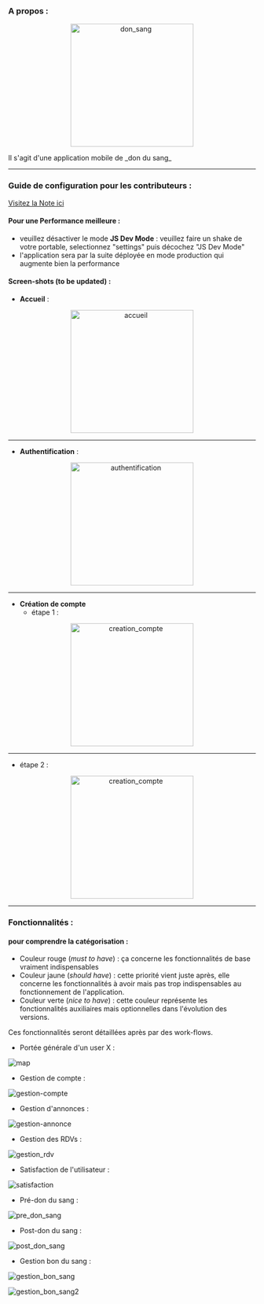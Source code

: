 ### A propos : 
<p align="center">
  <a href="https://github.com/BLemine/">
    <img alt="don_sang" src="assets/images/blood_donation.png" width="250" />
  </a>
</p>
Il s'agit d'une application mobile de _don du sang_ 

---- 
### Guide de configuration pour les contributeurs : 
[Visitez la Note ici](https://www.evernote.com/shard/s447/sh/c016f3cd-b205-9843-5623-f9dd62a4edb4/4762d565b85b2bc0567f205fe16e3d7a)

#### Pour une Performance meilleure : 
- veuillez désactiver le mode **JS Dev Mode** : veuillez faire un shake de votre portable, selectionnez "settings" puis décochez "JS Dev Mode"
- l'application sera par la suite déployée en mode production qui augmente bien la performance

#### Screen-shots (to be updated) : 
- **Accueil** :

<p align="center">
  <a href="https://github.com/BLemine/">
    <img alt="accueil" src="readme_media/doc/home_screen.png" width="250" />
  </a>
</p>

---

- **Authentification** : 

<p align="center">
  <a href="https://github.com/BLemine/">
    <img alt="authentification" src="readme_media/doc/signIn_screen.png" width="250" />
  </a>
</p>

---
- **Création de compte**
  - étape 1 :

<p align="center">
  <a href="https://github.com/BLemine/">
    <img alt="creation_compte" src="readme_media/doc/signUp_screen_1.png" width="250" />
  </a>
</p>

---

  - étape 2 : 

<p align="center">
  <a href="https://github.com/BLemine/">
    <img alt="creation_compte" src="readme_media/doc/signUp_screen_2.png" width="250" />
  </a>
</p>

---

### Fonctionnalités : 
#### pour comprendre la catégorisation : 
- Couleur rouge (_must to have_) : ça concerne les fonctionnalités de base vraiment indispensables
- Couleur jaune (_should have_) : cette priorité vient juste après, elle concerne les fonctionnalités à avoir mais pas trop indispensables au fonctionnement de l'application.
- Couleur verte (_nice to have_) : cette couleur représente les fonctionnalités auxiliaires mais optionnelles dans l'évolution des versions.

Ces fonctionnalités seront détaillées après par des work-flows.

- Portée générale d'un user X : 

![map](readme_media/conception/map.PNG)

- Gestion de compte : 

![gestion-compte](readme_media/conception/gestion_compte.PNG)

- Gestion d'annonces : 

![gestion-annonce](readme_media/conception/gestion_annonces.PNG)

- Gestion des RDVs : 

![gestion_rdv](readme_media/conception/gestion_rdv.PNG)

- Satisfaction de l'utilisateur : 

![satisfaction](readme_media/conception/fidelisation_satisfaction.PNG)

- Pré-don du sang : 

![pre_don_sang](readme_media/conception/pre-don_sang.PNG)

- Post-don du sang : 

![post_don_sang](readme_media/conception/post_don_sang.PNG)

- Gestion bon du sang : 

![gestion_bon_sang](readme_media/conception/gestion_bon_sang.PNG)

![gestion_bon_sang2](readme_media/conception/gestion_bon_sang_2.PNG)

